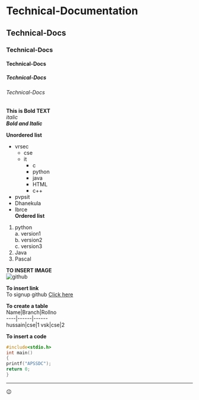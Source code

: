# Technical-Documentation
## Technical-Docs
### Technical-Docs
#### Technical-Docs
##### Technical-Docs
###### Technical-Docs

**This is Bold TEXT**  
*italic*  
***Bold and Italic***

**Unordered list**
- vrsec  
  * cse  
  * it
    - c  
    - python  
    - java
    - HTML  
    - c++  
- pvpsit  
- Dhanekula  
- lbrce  
**Ordered list**  
1. python  
  a. version1  
  b. version2  
  c. version3
2. Java  
3. Pascal

**TO INSERT IMAGE**  
![github](https://github.githubassets.com/images/modules/open_graph/github-octocat.png)  

**To insert link**  
To signup github [Click here](https://github.com)  


**To create a table**  
Name|Branch|Rollno  
----|------|------  
hussain|cse|1
vsk|cse|2  

**To insert a code**  
```C    
#include<stdio.h>  
int main()  
{  
printf("APSSDC");  
return 0;  
}  
```  

---------------------  
:wink:

